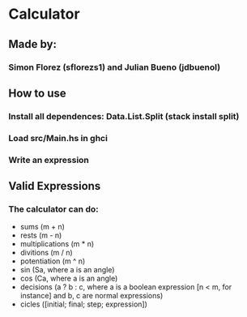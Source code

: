 # Calculator
## Made by: 
### Simon Florez (sflorezs1) and Julian Bueno (jdbuenol)

## How to use
### Install all dependences: Data.List.Split (stack install split)
### Load src/Main.hs in ghci
### Write an expression

## Valid Expressions
### The calculator can do:
- sums (m + n)
- rests (m - n)
- multiplications (m * n)
- divitions (m / n)
- potentiation (m ^ n)
- sin (Sa, where a is an angle)
- cos (Ca, where a is an angle)
- decisions (a ? b : c, where a is a boolean expression [n < m, for instance] and b, c are normal expressions)
- cicles ([initial; final; step; expression])
